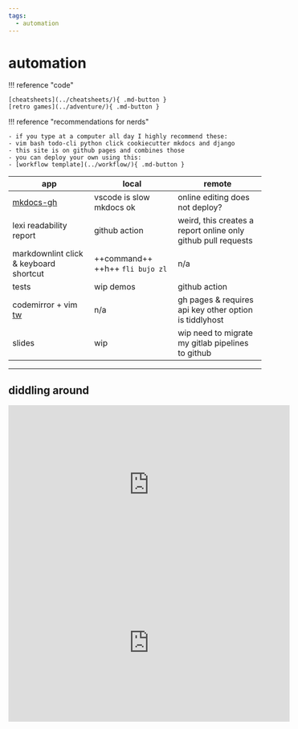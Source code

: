 ```yaml
---
tags:
  - automation 
---
```

# automation

!!! reference "code"

    [cheatsheets](../cheatsheets/){ .md-button } 
    [retro games](../adventure/){ .md-button } 

!!! reference "recommendations for nerds"

    - if you type at a computer all day I highly recommend these:
    - vim bash todo-cli python click cookiecutter mkdocs and django
    - this site is on github pages and combines those
    - you can deploy your own using this:
    - [workflow template](../workflow/){ .md-button } 

app                                                 | local                           | remote
----------------------------------------------------|---------------------------------|--------------------------------------------------------------
[mkdocs-gh](https://shane0.github.io/)              | vscode is slow mkdocs ok        | online editing does not deploy?
lexi readability report                             | github action                   | weird, this creates a report online only github pull requests
markdownlint click & keyboard shortcut              | ++command++ ++h++ `fli bujo zl` | n/a
tests                                               | wip demos                       | github action
codemirror + vim [tw](https://shane0.github.io/tw/) | n/a                             | gh pages & requires api key other option is tiddlyhost
slides                                              | wip                             | wip need to migrate my gitlab pipelines to github


----

## diddling around

<iframe width="560" height="315" src="https://www.youtube.com/embed/videoseries?list=PLGY2UhH7nNtJW4iY6CAoOsRHHYSp1ncM0" title="YouTube video player" frameborder="0" allow="accelerometer; autoplay; clipboard-write; encrypted-media; gyroscope; picture-in-picture; web-share" allowfullscreen></iframe>

<iframe width="560" height="315" src="https://www.youtube.com/embed/videoseries?list=PLGY2UhH7nNtIT5Xp7yz7bBP2KEklCLOTa" title="YouTube video player" frameborder="0" allow="accelerometer; autoplay; clipboard-write; encrypted-media; gyroscope; picture-in-picture; web-share" allowfullscreen></iframe>
